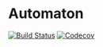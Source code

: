 # Automaton

[![Build Status](https://travis-ci.com/martinkosch/Automaton.jl.svg?branch=master)](https://travis-ci.com/martinkosch/Automaton.jl)
[![Codecov](https://codecov.io/gh/martinkosch/Automaton.jl/branch/master/graph/badge.svg)](https://codecov.io/gh/martinkosch/Automaton.jl)
